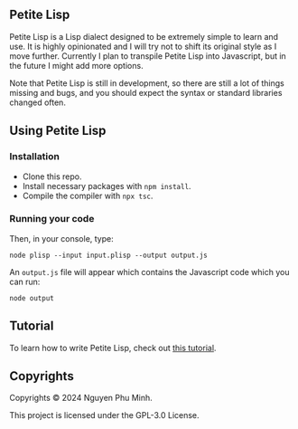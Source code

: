 ## Petite Lisp

Petite Lisp is a Lisp dialect designed to be extremely simple to learn and use. It is highly opinionated and I will try not to shift its original style as I move further. Currently I plan to transpile Petite Lisp into Javascript, but in the future I might add more options.

Note that Petite Lisp is still in development, so there are still a lot of things missing and bugs, and you should expect the syntax or standard libraries changed often.


## Using Petite Lisp

### Installation
- Clone this repo.
- Install necessary packages with `npm install`.
- Compile the compiler with `npx tsc`.

### Running your code

Then, in your console, type:
```
node plisp --input input.plisp --output output.js
```

An `output.js` file will appear which contains the Javascript code which you can run:
```
node output
```


## Tutorial

To learn how to write Petite Lisp, check out [this tutorial](./tutorial.md).


## Copyrights

Copyrights © 2024 Nguyen Phu Minh.

This project is licensed under the GPL-3.0 License.
